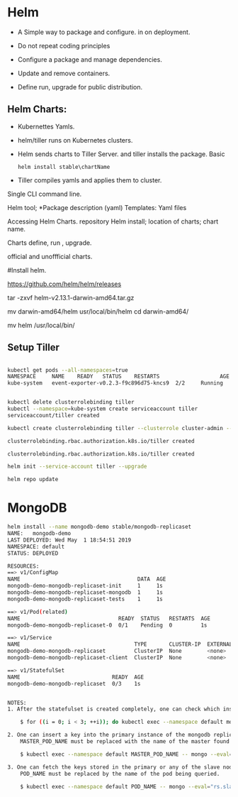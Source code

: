 # Helm


* A Simple way to package and configure.  in on deployment. 

* Do not repeat coding principles 

* Configure a package and manage dependencies. 

* Update and remove containers. 

* Define run, upgrade for public distribution. 


## Helm Charts:

 * Kubernettes Yamls. 

 * helm/tiller runs on Kubernetes clusters. 

 * Helm sends charts to Tiller Server.  and tiller installs the package. 
   Basic
    ```
    helm install stable\chartName
    ```

* Tiller compiles yamls and applies them to cluster. 

Single CLI command line. 

Helm tool; 
  *Package description (yaml)
    Templates: Yaml files

 Accessing Helm Charts.
  repository
  Helm install; location of charts; chart name. 

  Charts define, run , upgrade. 

  official and unoffficial charts. 

#Install helm. 

https://github.com/helm/helm/releases


 tar -zxvf helm-v2.13.1-darwin-amd64.tar.gz 
 
  mv darwin-amd64/helm usr/local/bin/helm
   cd darwin-amd64/
 
 mv helm /usr/local/bin/

## Setup Tiller

```sh

kubectl get pods --all-namespaces=true
NAMESPACE     NAME    READY   STATUS    RESTARTS                   AGE
kube-system   event-exporter-v0.2.3-f9c896d75-kncs9  2/2     Running   0          14m


kubectl delete clusterrolebinding tiller
kubectl --namespace=kube-system create serviceaccount tiller
serviceaccount/tiller created

kubectl create clusterrolebinding tiller --clusterrole cluster-admin --serviceaccount=kube-system:tiller

clusterrolebinding.rbac.authorization.k8s.io/tiller created

clusterrolebinding.rbac.authorization.k8s.io/tiller created

helm init --service-account tiller --upgrade

helm repo update
```

# MongoDB

```sh
helm install --name mongodb-demo stable/mongodb-replicaset
NAME:   mongodb-demo
LAST DEPLOYED: Wed May  1 18:54:51 2019
NAMESPACE: default
STATUS: DEPLOYED

RESOURCES:
==> v1/ConfigMap
NAME                                     DATA  AGE
mongodb-demo-mongodb-replicaset-init     1     1s
mongodb-demo-mongodb-replicaset-mongodb  1     1s
mongodb-demo-mongodb-replicaset-tests    1     1s

==> v1/Pod(related)
NAME                               READY  STATUS   RESTARTS  AGE
mongodb-demo-mongodb-replicaset-0  0/1    Pending  0         1s

==> v1/Service
NAME                                    TYPE       CLUSTER-IP  EXTERNAL-IP  PORT(S)    AGE
mongodb-demo-mongodb-replicaset         ClusterIP  None        <none>       27017/TCP  1s
mongodb-demo-mongodb-replicaset-client  ClusterIP  None        <none>       27017/TCP  1s

==> v1/StatefulSet
NAME                             READY  AGE
mongodb-demo-mongodb-replicaset  0/3    1s


NOTES:
1. After the statefulset is created completely, one can check which instance is primary by running:

    $ for ((i = 0; i < 3; ++i)); do kubectl exec --namespace default mongodb-demo-mongodb-replicaset-$i -- sh -c 'mongo --eval="printjson(rs.isMaster())"'; done

2. One can insert a key into the primary instance of the mongodb replica set by running the following:
    MASTER_POD_NAME must be replaced with the name of the master found from the previous step.

    $ kubectl exec --namespace default MASTER_POD_NAME -- mongo --eval="printjson(db.test.insert({key1: 'value1'}))"

3. One can fetch the keys stored in the primary or any of the slave nodes in the following manner.
    POD_NAME must be replaced by the name of the pod being queried.

    $ kubectl exec --namespace default POD_NAME -- mongo --eval="rs.slaveOk(); db.test.find().forEach(printjson)"
    
```

